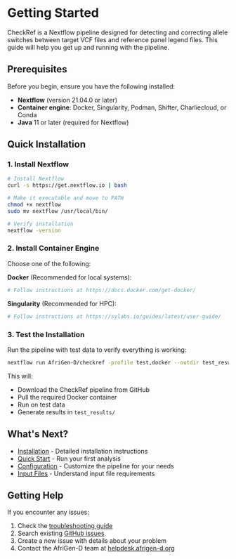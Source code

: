 # Getting Started

CheckRef is a Nextflow pipeline designed for detecting and correcting allele switches between target VCF files and reference panel legend files. This guide will help you get up and running with the pipeline.

## Prerequisites

Before you begin, ensure you have the following installed:

- **Nextflow** (version 21.04.0 or later)
- **Container engine**: Docker, Singularity, Podman, Shifter, Charliecloud, or Conda
- **Java** 11 or later (required for Nextflow)

## Quick Installation

### 1. Install Nextflow

```bash
# Install Nextflow
curl -s https://get.nextflow.io | bash

# Make it executable and move to PATH
chmod +x nextflow
sudo mv nextflow /usr/local/bin/

# Verify installation
nextflow -version
```

### 2. Install Container Engine

Choose one of the following:

**Docker** (Recommended for local systems):
```bash
# Follow instructions at https://docs.docker.com/get-docker/
```

**Singularity** (Recommended for HPC):
```bash
# Follow instructions at https://sylabs.io/guides/latest/user-guide/
```

### 3. Test the Installation

Run the pipeline with test data to verify everything is working:

```bash
nextflow run AfriGen-D/checkref -profile test,docker --outdir test_results
```

This will:
- Download the CheckRef pipeline from GitHub
- Pull the required Docker container
- Run on test data
- Generate results in `test_results/`

## What's Next?

- [Installation](/guide/installation) - Detailed installation instructions
- [Quick Start](/guide/quick-start) - Run your first analysis
- [Configuration](/guide/configuration) - Customize the pipeline for your needs
- [Input Files](/guide/input-files) - Understand input file requirements

## Getting Help

If you encounter any issues:

1. Check the [troubleshooting guide](/guide/troubleshooting)
2. Search existing [GitHub issues](https://github.com/AfriGen-D/checkref/issues)
3. Create a new issue with details about your problem
4. Contact the AfriGen-D team at [helpdesk.afrigen-d.org](https://helpdesk.afrigen-d.org)